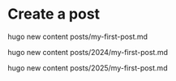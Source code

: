 # Create a post

hugo new content posts/my-first-post.md

hugo new content posts/2024/my-first-post.md

hugo new content posts/2025/my-first-post.md
